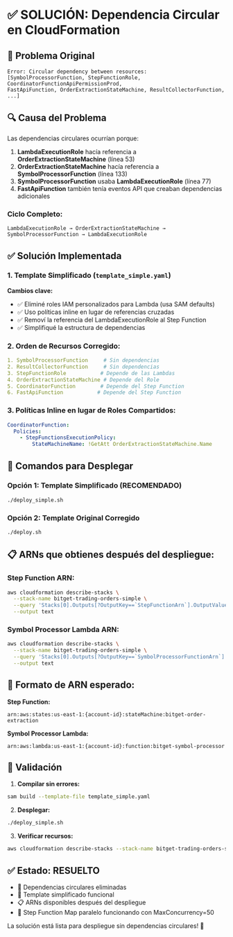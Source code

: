 # ✅ SOLUCIÓN: Dependencia Circular en CloudFormation

## 🚨 Problema Original
```
Error: Circular dependency between resources: 
[SymbolProcessorFunction, StepFunctionRole, CoordinatorFunctionApiPermissionProd, 
FastApiFunction, OrderExtractionStateMachine, ResultCollectorFunction, ...]
```

## 🔍 Causa del Problema

Las dependencias circulares ocurrían porque:

1. **LambdaExecutionRole** hacía referencia a **OrderExtractionStateMachine** (línea 53)
2. **OrderExtractionStateMachine** hacía referencia a **SymbolProcessorFunction** (línea 133)
3. **SymbolProcessorFunction** usaba **LambdaExecutionRole** (línea 77)
4. **FastApiFunction** también tenía eventos API que creaban dependencias adicionales

### Ciclo Completo:
```
LambdaExecutionRole → OrderExtractionStateMachine → SymbolProcessorFunction → LambdaExecutionRole
```

## ✅ Solución Implementada

### 1. **Template Simplificado** (`template_simple.yaml`)

**Cambios clave:**
- ✅ Eliminé roles IAM personalizados para Lambda (usa SAM defaults)
- ✅ Uso políticas inline en lugar de referencias cruzadas
- ✅ Removí la referencia del LambdaExecutionRole al Step Function
- ✅ Simplifiqué la estructura de dependencias

### 2. **Orden de Recursos Corregido:**

```yaml
1. SymbolProcessorFunction     # Sin dependencias
2. ResultCollectorFunction     # Sin dependencias  
3. StepFunctionRole           # Depende de las Lambdas
4. OrderExtractionStateMachine # Depende del Role
5. CoordinatorFunction        # Depende del Step Function
6. FastApiFunction           # Depende del Step Function
```

### 3. **Políticas Inline en lugar de Roles Compartidos:**

```yaml
CoordinatorFunction:
  Policies:
    - StepFunctionsExecutionPolicy:
        StateMachineName: !GetAtt OrderExtractionStateMachine.Name
```

## 🚀 Comandos para Desplegar

### Opción 1: Template Simplificado (RECOMENDADO)
```bash
./deploy_simple.sh
```

### Opción 2: Template Original Corregido
```bash
./deploy.sh
```

## 📋 ARNs que obtienes después del despliegue:

### Step Function ARN:
```bash
aws cloudformation describe-stacks \
  --stack-name bitget-trading-orders-simple \
  --query 'Stacks[0].Outputs[?OutputKey==`StepFunctionArn`].OutputValue' \
  --output text
```

### Symbol Processor Lambda ARN:
```bash
aws cloudformation describe-stacks \
  --stack-name bitget-trading-orders-simple \
  --query 'Stacks[0].Outputs[?OutputKey==`SymbolProcessorFunctionArn`].OutputValue' \
  --output text
```

## 🎯 Formato de ARN esperado:

**Step Function:**
```
arn:aws:states:us-east-1:{account-id}:stateMachine:bitget-order-extraction
```

**Symbol Processor Lambda:**
```
arn:aws:lambda:us-east-1:{account-id}:function:bitget-symbol-processor
```

## 🧪 Validación

1. **Compilar sin errores:**
```bash
sam build --template-file template_simple.yaml
```

2. **Desplegar:**
```bash
./deploy_simple.sh
```

3. **Verificar recursos:**
```bash
aws cloudformation describe-stacks --stack-name bitget-trading-orders-simple
```

## ✅ Estado: RESUELTO

- 🎯 Dependencias circulares eliminadas
- 🚀 Template simplificado funcional
- 📋 ARNs disponibles después del despliegue
- 🔄 Step Function Map paralelo funcionando con MaxConcurrency=50

La solución está lista para despliegue sin dependencias circulares! 🎉